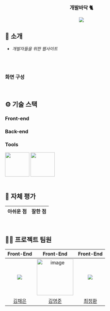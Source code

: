 <div align="center">

### 개발바닥 🐈

[<img src="https://img.shields.io/badge/프로젝트 기간-2025.02.10~2025.03.31-fab2ac?style=flat&logo=&logoColor=white" />]()

</div> 

## 📝 소개
- *개발자들을 위한 웹사이트*
</br></br>


<br />

### 화면 구성







<br />

## ⚙ 기술 스택
### Front-end
<div>

</div>

### Back-end
<div>
  
</div>

### Tools
<div>
<img src="https://github.com/yewon-Noh/readme-template/blob/main/skills/Github.png?raw=true" width="80">
<img src="https://github.com/yewon-Noh/readme-template/blob/main/skills/Notion.png?raw=true" width="80">
</div>

<br />

## 🤔 자체 평가
| 아쉬운 점 | 잘한 점 |
| :-: | :-: |

<br />


## 💁‍♂️ 프로젝트 팀원
|Front-End| Front-End | Front-End |
| :-: | :-: | :-: |
|![](https://github.com/ccchaeng.png?size=120)|<img width="120" alt="image" src="https://github.com/user-attachments/assets/6f6ad6f1-681c-4657-a26c-e532df9c0563" /> | ![](https://github.com/cjh5779.png?size=120) |
|[김채은](https://github.com/ccchaeng)| [김영준](https://github.com/youngjoon0405) | [최정환](https://github.com/cjh5779) |

